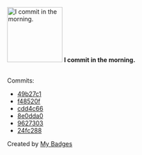 <img src="https://my-badges.github.io/my-badges/morning-commits.png" alt="I commit in the morning." title="I commit in the morning." width="128">
<strong>I commit in the morning.</strong>
<br><br>

Commits:

- <a href="https://github.com/dwesh163/Quizzoto-V2/commit/49b27c1900402df7f43f50be345f28ccb688485d">49b27c1</a>
- <a href="https://github.com/dwesh163/Quizzoto-V2/commit/f48520fc6c4721143c3164cdb555a2b48c514e40">f48520f</a>
- <a href="https://github.com/dwesh163/Quizzoto-V2/commit/cdd4c6617bdaf20c5ae38a7955db68914be88761">cdd4c66</a>
- <a href="https://github.com/dwesh163/Quizzoto-V2/commit/8e0dda0594e771f567fdce8fbe07cdfe429f038f">8e0dda0</a>
- <a href="https://github.com/dwesh163/module_347/commit/96273033feea12db258c663dd5f88ad76e74722f">9627303</a>
- <a href="https://github.com/dwesh163/module_347/commit/24fc2880e05328f64b33a0a9cc2145e5b8c5a92b">24fc288</a>


Created by <a href="https://github.com/my-badges/my-badges">My Badges</a>